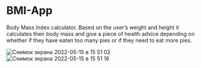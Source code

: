 # BMI-App

Body Mass Index calculator. Based on the user’s weight and height it calculates their body mass and give a piece of health advice depending on whether if they have eaten too many pies or if they need to eat more pies.

![Снимок экрана 2022-05-15 в 15 51 02](https://user-images.githubusercontent.com/99859548/168469199-57c21480-0f76-42e6-a402-3e4f8ccf3b24.png)
![Снимок экрана 2022-05-15 в 15 51 16](https://user-images.githubusercontent.com/99859548/168469201-7c76eeef-bd17-49af-aae4-dc194e0b8f65.png)
